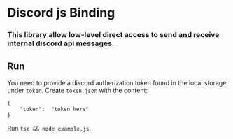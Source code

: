# Discord js Binding
### This library allow low-level direct access to send and receive internal discord api messages.

## Run 
You need to provide a discord autherization token found in the local storage under `token`.
Create `token.json` with the content:
```
{
    "token":  "token here"
}
```
Run `tsc && node example.js`.